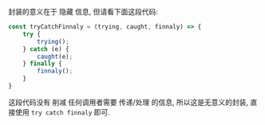 封装的意义在于 隐藏 信息, 但请看下面这段代码:

```jsx
const tryCatchFinnaly = (trying, caught, finnaly) => {
    try {
        trying();
    } catch (e) {
        caught(e);
    } finally {
        finnaly();
    }
}
```

这段代码没有 削减 任何调用者需要 传递/处理 的信息, 所以这是无意义的封装, 直接使用 `try catch finnaly` 即可.